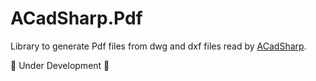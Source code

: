 # ACadSharp.Pdf

Library to generate Pdf files from dwg and dxf files read by [ACadSharp](https://github.com/DomCR/ACadSharp).

:construction: Under Development :construction:
